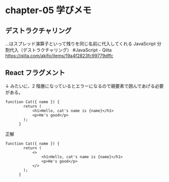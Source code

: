 # chapter-05 学びメモ

## デストラクチャリング

...はスプレッド演算子といって残りを同じ名前に代入してくれる
JavaScript 分割代入（デストラクチャリング） #JavaScript - Qiita
<https://qiita.com/akifo/items/19a4f2823fc99779dffc>

## React フラグメント

↓ みたいに、2 階層になっているとエラーになるので親要素で囲んであげる必要がある。

```react
function Cat({ name }) {
        return (
            <h1>Hello, cat's name is {name}</h1>
            <p>He's good</p>
        );
      }
```

正解

```react
function Cat({ name }) {
        return (
            <>
                <h1>Hello, cat's name is {name}</h1>
                <p>He's good</p>
            </>
        );
      }
```

